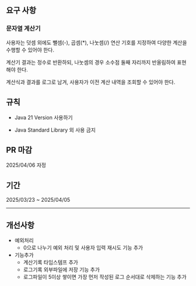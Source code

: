 ## 요구 사항

### 문자열 계산기

사용자는 덧셈 외에도 뺄셈(-), 곱셈(*), 나눗셈(/) 연산 기호를 지정하여 다양한 계산을 수행할 수 있어야 한다.

계산기 결과는 정수로 반환하되, 나눗셈의 경우 소수점 둘째 자리까지 반올림하여 표현해야 한다. 

계산식과 결과를 로그로 남겨, 사용자가 이전 계산 내역을 조회할 수 있어야 한다.

## 규칙 

- Java 21 Version 사용하기

- Java Standard Library 외 사용 금지

## PR 마감 

2025/04/06 자정 

## 기간

2025/03/23 ~ 2025/04/05

---
## 개선사항

- 예외처리
  - 0으로 나누기 예외 처리 및 사용자 입력 재시도 기능 추가
- 기능추가
  - 계산기록 타임스템프 추가
  - 로그기록 외부파일에 저장 기능 추가
  - 로그파일이 5이상 쌓이면 가장 먼저 작성된 로그 순서대로 삭제하는 기능 추가